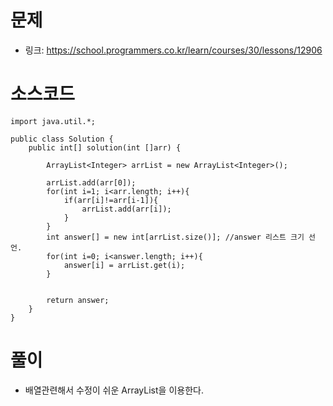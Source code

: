 # 문제
- 링크: 
<https://school.programmers.co.kr/learn/courses/30/lessons/12906>

# 소스코드
```
import java.util.*;

public class Solution {
    public int[] solution(int []arr) {

        ArrayList<Integer> arrList = new ArrayList<Integer>();
        
        arrList.add(arr[0]);
        for(int i=1; i<arr.length; i++){
            if(arr[i]!=arr[i-1]){
                arrList.add(arr[i]);
            }
        }
        int answer[] = new int[arrList.size()]; //answer 리스트 크기 선언.
        for(int i=0; i<answer.length; i++){
            answer[i] = arrList.get(i);
        }
        

        return answer;
    }
}
```
# 풀이
- 배열관련해서 수정이 쉬운 ArrayList을 이용한다.
